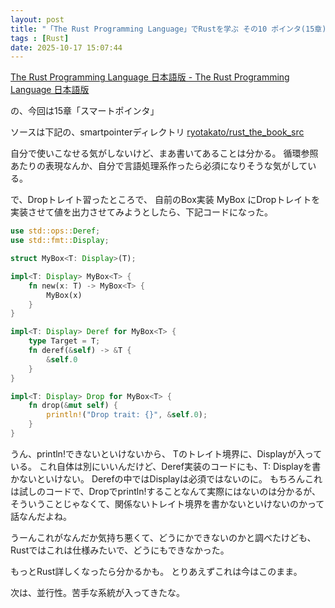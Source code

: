 ```yaml
---
layout: post
title: "「The Rust Programming Language」でRustを学ぶ その10 ポインタ(15章)"
tags : [Rust]
date: 2025-10-17 15:07:44
---
```




[The Rust Programming Language 日本語版 - The Rust Programming Language 日本語版](https://doc.rust-jp.rs/book-ja/title-page.html)

の、今回は15章「スマートポインタ」

ソースは下記の、smartpointerディレクトリ
[ryotakato/rust_the_book_src](https://github.com/ryotakato/rust_the_book_src)


自分で使いこなせる気がしないけど、まあ書いてあることは分かる。
循環参照あたりの表現なんか、自分で言語処理系作ったら必須になりそうな気がしている。

で、Dropトレイト習ったところで、
自前のBox実装 MyBox にDropトレイトを実装させて値を出力させてみようとしたら、下記コードになった。

```rust
use std::ops::Deref;
use std::fmt::Display;

struct MyBox<T: Display>(T);

impl<T: Display> MyBox<T> {
    fn new(x: T) -> MyBox<T> {
        MyBox(x)
    }
}

impl<T: Display> Deref for MyBox<T> {
    type Target = T;
    fn deref(&self) -> &T {
        &self.0
    }
}

impl<T: Display> Drop for MyBox<T> {
    fn drop(&mut self) {
        println!("Drop trait: {}", &self.0);
    }
}
```


うん、println!できないといけないから、 Tのトレイト境界に、Displayが入っている。
これ自体は別にいいんだけど、Deref実装のコードにも、T: Displayを書かないといけない。
Derefの中ではDisplayは必須ではないのに。
もちろんこれは試しのコードで、Dropでprintln!することなんて実際にはないのは分かるが、そういうことじゃなくて、関係ないトレイト境界を書かないといけないのかって話なんだよね。

うーんこれがなんだか気持ち悪くて、どうにかできないのかと調べたけども、 Rustではこれは仕様みたいで、どうにもできなかった。

もっとRust詳しくなったら分かるかも。
とりあえずこれは今はこのまま。


次は、並行性。苦手な系統が入ってきたな。


